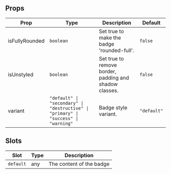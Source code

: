 <!-- This file is automatically generated, do not edit manually. -->

<script setup>
import AppBadgePlayground from './AppBadgePlayground.vue'
</script>

<AppBadgePlayground />

## Props

| Prop | Type | Description | Default |
| ---- | ---- | ----------- | ------- |
| isFullyRounded | `boolean` | Set true to make the badge 'rounded-full'. | `false` |
| isUnstyled | `boolean` | Set true to remove border, padding and shadow classes. | `false` |
| variant | `"default" \| "secondary" \| "destructive" \| "primary" \| "success" \| "warning"` | Badge style variant. | `"default"` |


## Slots

| Slot | Type | Description |
| --------- | ---- | ----------- |
| `default` | any | The content of the badge |

